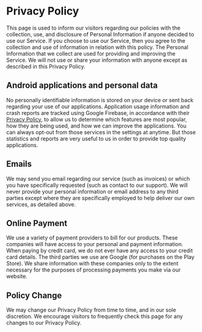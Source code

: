 # Privacy Policy

This page is used to inform our visitors regarding our policies with the collection, use, and disclosure of Personal Information if anyone decided to use our Service.
If you choose to use our Service, then you agree to the collection and use of information in relation with this policy. The Personal Information that we collect are used for providing and improving the Service. We will not use or share your information with anyone except as described in this Privacy Policy.

## Android applications and personal data
No personally identifiable information is stored on your device or sent back regarding your use of our applications.
Application usage information and crash reports are tracked using Google Firebase, in accordance with their [Privacy Policy](https://policies.google.com/privacy), to allow us to determine which features are most popular, how they are being used, and how we can improve the applications.
You can always opt-out from those services in the settings at anytime. But those statistics and reports are very useful to us in order to provide top quality applications.

## Emails
We may send you email regarding our service (such as invoices) or which you have specifically requested (such as contact to our support).
We will never provide your personal information or email address to any third parties except where they are specifically employed to help deliver our own services, as detailed above.

## Online Payment
We use a variety of payment providers to bill for our products. These companies will have access to your personal and payment information. When paying by credit card, we do not ever have any access to your credit card details.
The third parties we use are Google (for purchases on the Play Store).
We share information with these companies only to the extent necessary for the purposes of processing payments you make via our website.

## Policy Change
We may change our Privacy Policy from time to time, and in our sole discretion. We encourage visitors to frequently check this page for any changes to our Privacy Policy.
